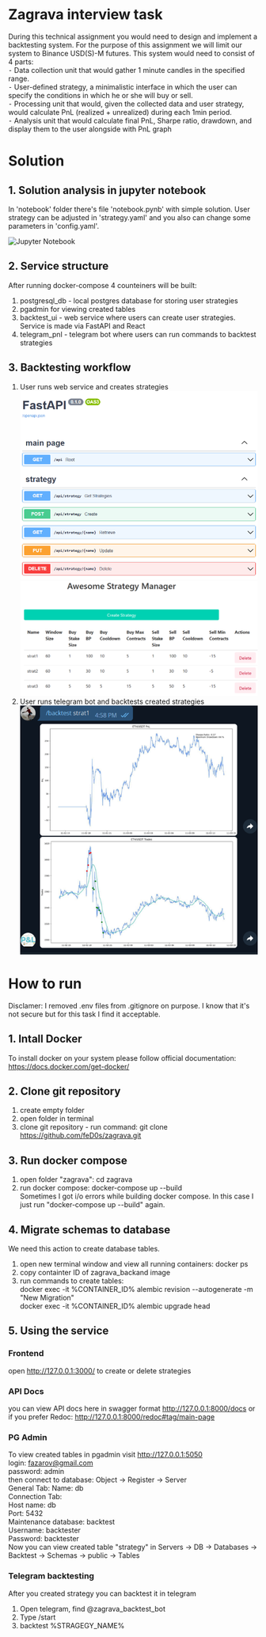 # Zagrava interview task
During this technical assignment you would need to design and implement a backtesting system. For the purpose of this assignment we will limit our system to Binance USD(S)-M futures. This system would need to consist of 4 parts:<br/>
 ⁃ Data collection unit that would gather 1 minute candles in the specified range.<br/>
 ⁃ User-defined strategy, a minimalistic interface in which the user can specify the conditions in which he or she will buy or sell.<br/>
 ⁃ Processing unit that would, given the collected data and user strategy, would calculate PnL (realized + unrealized) during each 1min period.<br/>
 ⁃ Analysis unit that would calculate final PnL, Sharpe ratio, drawdown, and display them to the user alongside with PnL graph<br/>
 
 # Solution

## 1. Solution analysis in jupyter notebook

In 'notebook' folder there's file 'notebook.pynb' with simple solution. User strategy can be adjusted in 'strategy.yaml' and you also can change some parameters in 'config.yaml'.

![Jupyter Notebook](https://github.com/feD0s/zagrava/blob/main/notebook/notebook.ipynb)

## 2. Service structure

After running docker-compose 4 counteiners will be built:<br/>
1) postgresql_db - local postgres database for storing user strategies</br>
2) pgadmin for viewing created tables</br>
3) backtest_ui - web service where users can create user strategies. Service is made via FastAPI and React</br>
4) telegram_pnl - telegram bot where users can run commands to backtest strategies

## 3. Backtesting workflow

1) User runs web service and creates strategies</br>
   ![fastAPI Swagger UI](https://github.com/feD0s/zagrava/blob/main/fastapi.png?raw=true)
   ![React UI](https://github.com/feD0s/zagrava/blob/main/React%20UI.png?raw=true)
3) User runs telegram bot and backtests created strategies 
   ![telegram UI](https://github.com/feD0s/zagrava/blob/main/telegram%20UI.png?raw=true)

# How to run
Disclamer: I removed .env files from .gitignore on purpose. I know that it's not secure but for this task I find it acceptable.
## 1. Intall Docker
To install docker on your system please follow official documentation:</br>
https://docs.docker.com/get-docker/
## 2. Clone git repository
1) create empty folder</br>
2) open folder in terminal</br>
3) clone git repository - run command: git clone https://github.com/feD0s/zagrava.git
## 3. Run docker compose
1) open folder "zagrava": cd zagrava</br>
2) run docker compose: docker-compose up --build</br>
Sometimes I got i/o errors while building docker compose. In this case I just run "docker-compose up --build" again.
## 4. Migrate schemas to database
We need this action to create database tables.</br>
1) open new terminal window and view all running containers: docker ps</br>
2) copy containter ID of zagrava_backand image</br>
3) run commands to create tables:</br>
docker exec -it %CONTAINER_ID% alembic revision --autogenerate -m "New Migration"</br>
docker exec -it %CONTAINER_ID% alembic upgrade head</br>
## 5. Using the service
### Frontend
open http://127.0.0.1:3000/ to create or delete strategies</br>
### API Docs
you can view API docs here in swagger format http://127.0.0.1:8000/docs or if you prefer Redoc: http://127.0.0.1:8000/redoc#tag/main-page</br>
### PG Admin
To view created tables in pgadmin visit http://127.0.0.1:5050</br>
login: fazarov@gmail.com</br>
password: admin</br>
then connect to database: Object -> Register -> Server</br>
General Tab: Name: db</br>
Connection Tab: </br>
Host name: db</br>
Port: 5432</br>
Maintenance database: backtest</br>
Username: backtester</br>
Password: backtester</br>
Now you can view created table "strategy" in Servers -> DB -> Databases -> Backtest -> Schemas -> public -> Tables</br>
### Telegram backtesting
After you created strategy you can backtest it in telegram</br>
1) Open telegram, find @zagrava_backtest_bot
2) Type /start
3) backtest %STRAGEGY_NAME%
